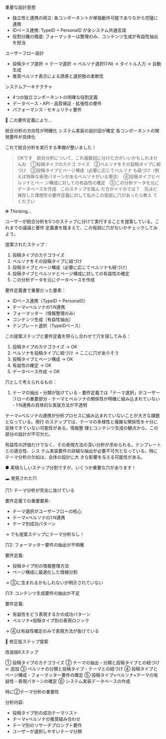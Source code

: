 
  重要な設計思想

  - 独立性と連携の両立: 各コンポーネントが単独動作可能でありながら完璧に連携
  - IDベース連携: TypeID + PersonaID が全システム共通言語
  - 役割分離の徹底: フォーマッターは整理のみ、コンテンツ生成が有益性抽出を担当

  ユーザーフロー設計

  - 投稿タイプ選択 → テーマ選択 → ペルソナ選択(1:N) → タイトル入力 → 自動生成
  - 推奨ペルソナ表示による誘導と選択肢の柔軟性

  システムアーキテクチャ

  - 4つの独立コンポーネントの明確な役割定義
  - データベース・API・品質保証・拡張性の要件
  - パフォーマンス・セキュリティ要件

  🎯 この要件定義により...

  統合分析の方向性が明確化
  システム実装の設計図が確定
  各コンポーネントの開発要件が具体化

  これで統合分析を実行する準備が整いました！


> OKです　統合分析について、これ複数回に分けた方がいいかもしれませんね　①投稿タイプのカテゴ
  ライズ　②ペルソナをその投稿タイプに紐づけ　③投稿タイプとページ構成（必要に応じてペルソナ
  も紐づけ（例えば特殊な表現パターンがあるペルソナがいる場合）　④投稿タイプとペルソナとペー
  ジ構成に対しての有益性の確定　⑤この分析データを元にデータベースを作成　このステップを踏ん
  だ方がイイのでは？　先ほど保存した理想形の要件定義に対して私のこの仮説に穴があったら教え
  てください


✻ Thinking…

  ユーザーが統合分析を5つのステップに分けて実行することを提案している。これまでの議論と要件
  定義書を踏まえて、この仮説に穴がないかチェックしてみよう。

  提案されたステップ：
  1. 投稿タイプのカテゴライズ
  2. ペルソナをその投稿タイプに紐づけ
  3. 投稿タイプとページ構成（必要に応じてペルソナも紐づけ）
  4. 投稿タイプとペルソナとページ構成に対しての有益性の確定
  5. この分析データを元にデータベースを作成

  要件定義書で重要だった要素：
  - IDベース連携（TypeID + PersonaID）
  - テーマ×ペルソナの1:N連携
  - フォーマッター（情報整理のみ）
  - コンテンツ生成（有益性抽出）
  - テンプレート選択（TypeIDベース）

  この提案ステップと要件定義を照らし合わせて穴を探してみる：

  1. 投稿タイプのカテゴライズ → OK
  2. ペルソナを投稿タイプに紐づけ → ここに穴がありそう
  3. 投稿タイプとページ構成 → OK
  4. 有益性の確定 → OK
  5. データベース作成 → OK

  穴として考えられるもの：

  1. テーマの抽出・分類が抜けている
    - 要件定義では「テーマ選択」がユーザーフローの重要部分
    - テーマとペルソナの関係性が明確に組み込まれていない
    - 1:N連携の具体的な実装方法が不透明

  テーマ×ペルソナの連携が分析プロセスに組み込まれていないことが大きな課題となっている。現行
  のステップでは、テーマの多様性と複雑な関係性を十分に反映できていない可能性がある。情報整
  理とコンテンツ生成の観点から、この部分の設計が不可欠だ。

  有益性の評価だけでなく、その表現方法の深い分析が求められる。テンプレートとの適合性、シス
  テム実装要件の詳細な抽出が必要不可欠となっている。特にテーマ分析の欠如は、全体の設計に大
  きな影響を与える可能性がある。


● 素晴らしいステップ分割ですが、いくつか重要な穴があります！

  🕳️ 発見された穴

  穴1: テーマ分析が完全に抜けている

  要件定義での重要要素:
  - テーマ選択がユーザーフローの核心
  - テーマ×ペルソナの1:N連携
  - テーマ別成功パターン

  → でも提案ステップにテーマ分析なし！

  穴2: フォーマッター要件の抽出が不明確

  要件定義:
  - 投稿タイプ別の情報整理方法
  - ページ構成に最適化した情報分割

  → ③に含まれるかもしれないが明示されていない

  穴3: コンテンツ生成要件の抽出が不足

  要件定義:
  - 有益性をどう表現するかの成功パターン
  - ペルソナ×投稿タイプ別の表現ロジック

  → ④は有益性確定のみで表現方法が抜けている

  🔧 修正版ステップ提案

  改良版6ステップ

  ① 投稿タイプのカテゴライズ
  ② テーマの抽出・分類と投稿タイプとの紐づけ  ← 追加
  ③ ペルソナの分類と投稿タイプ・テーマとの紐づけ
  ④ 投稿タイプとページ構成・フォーマッター要件の確定
  ⑤ 投稿タイプ×ペルソナ×テーマの有益性・表現パターンの確定
  ⑥ システム実装データベースの作成

  特に②テーマ分析の重要性

  分析内容:
  - 投稿タイプ別の成功テーマリスト
  - テーマ×ペルソナの推奨組み合わせ
  - テーマ別のリサーチプロンプト要件
  - ユーザーが選択しやすいテーマ分類